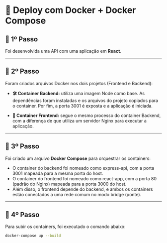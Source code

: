 # 🐳 Deploy com Docker + Docker Compose

## 📌 1º Passo

Foi desenvolvida uma API com uma aplicação em **React**.

---

## 📌 2º Passo

Foram criados arquivos Docker nos dois projetos (Frontend e Backend):

- **🛠 Container Backend:** utiliza uma imagem Node como base. As dependências foram instaladas e os arquivos do projeto copiados para o container.
Por fim, a porta 3001 é exposta e a aplicação é iniciada.

- **🧭 Container Frontend:** segue o mesmo processo do container Backend, com a diferença de que utiliza um servidor Nginx para executar a aplicação.

---

## 📌 3º Passo

Foi criado um arquivo **Docker Compose** para orquestrar os containers:
- O container do backend foi nomeado como express-api, com a porta 3001 mapeada para a mesma porta do host.
- O container do frontend foi nomeado como react-app, com a porta 80 (padrão do Nginx) mapeada para a porta 3000 do host.
- Além disso, o frontend depende do backend, e ambos os containers estão conectados a uma rede comum no modo bridge (ponte).

---

## 📌 4º Passo

Para subir os containers, foi executado o comando abaixo:

```bash
docker-compose up --build
